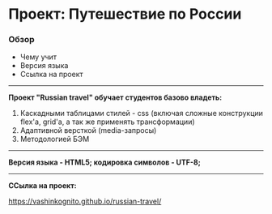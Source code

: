 # Проект: Путешествие по России

### Обзор

- Чему учит
- Версия языка
- Ссылка на проект

---

**Проект "Russian travel" обучает студентов базово владеть:**

1. Каскадными таблицами стилей - css (включая сложные конструкции flex'а, grid'а, а так же применять трансформации)
2. Адаптивной версткой (media-запросы)
3. Mетодологией БЭМ

---

**Версия языка - HTML5; кодировка символов - UTF-8;**

---

**ССылка на проект:**

https://vashinkognito.github.io/russian-travel/
